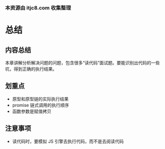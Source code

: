 ### 本资源由 itjc8.com 收集整理
# 总结

## 内容总结

本章讲解分析解决问题的问题，包含很多“读代码”面试题。要能识别出代码的一些坑，得到正确的执行结果。

## 划重点

- 原型和原型链的实际执行结果
- promise 链式调用的执行顺序
- 函数参数是赋值拷贝

## 注意事项

- 读代码时，要模拟 JS 引擎去执行代码，而不是去阅读代码
